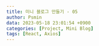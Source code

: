 ```yaml
---
title: 미니 블로그 만들기 - 05
author: Psmin
data: 2023-05-18 23:01:54 +0900
categories: [Project, Mini Blog]
tags: [React, Axios]
---
```

